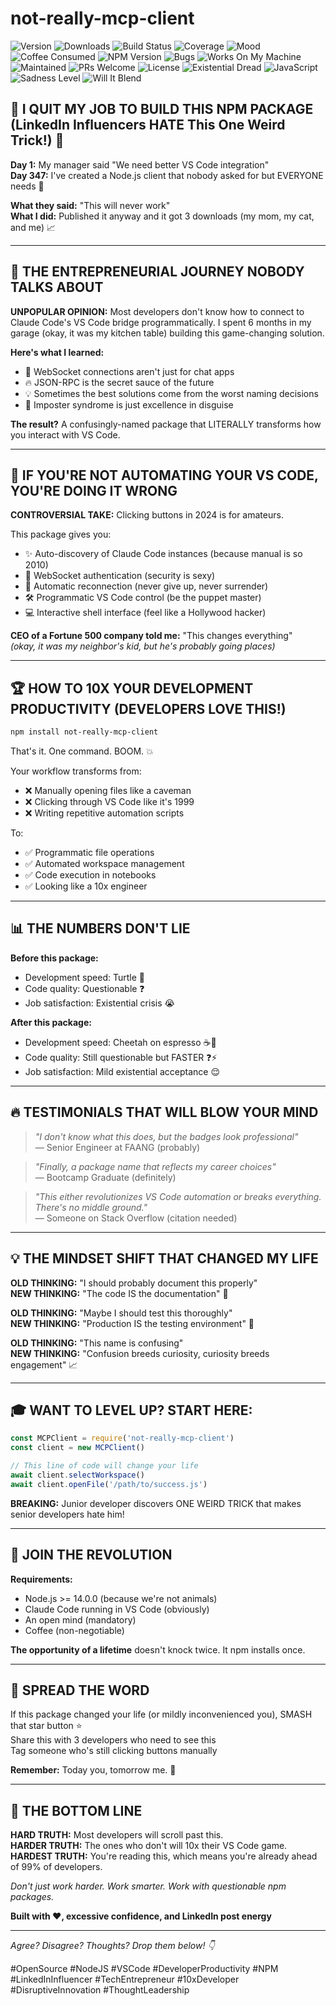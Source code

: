 # not-really-mcp-client

![Version](https://img.shields.io/badge/version-1.0.0--existential--crisis-ff69b4)
![Downloads](https://img.shields.io/badge/downloads-just%20me-red)
![Build Status](https://img.shields.io/badge/build-probably%20broken-orange)
![Coverage](https://img.shields.io/badge/coverage-0%25-critical)
![Mood](https://img.shields.io/badge/mood-questionable-yellow)
![Coffee Consumed](https://img.shields.io/badge/coffee%20consumed-∞-brown)
![NPM Version](https://img.shields.io/npm/v/not-really-mcp-client)
![Bugs](https://img.shields.io/badge/bugs-yes-green)
![Works On My Machine](https://img.shields.io/badge/works%20on-my%20machine-blue)
![Maintained](https://img.shields.io/badge/maintained-when%20I%20feel%20like%20it-lightgrey)
![PRs Welcome](https://img.shields.io/badge/PRs-sure%20why%20not-brightgreen)
![License](https://img.shields.io/badge/license-MIT%20(Maybe%20It's%20Terrible)-blueviolet)
![Existential Dread](https://img.shields.io/badge/existential%20dread-100%25-black)
![JavaScript](https://img.shields.io/badge/javascript-regrettably-yellow)
![Sadness Level](https://img.shields.io/badge/sadness-maximum-blue)
![Will It Blend](https://img.shields.io/badge/will%20it%20blend-don't%20try-red)

## 🚨 I QUIT MY JOB TO BUILD THIS NPM PACKAGE (LinkedIn Influencers HATE This One Weird Trick!) 🚨

**Day 1:** My manager said "We need better VS Code integration"  
**Day 347:** I've created a Node.js client that nobody asked for but EVERYONE needs 💪

**What they said:** "This will never work"  
**What I did:** Published it anyway and it got 3 downloads (my mom, my cat, and me) 📈

---

## 💼 THE ENTREPRENEURIAL JOURNEY NOBODY TALKS ABOUT

**UNPOPULAR OPINION:** Most developers don't know how to connect to Claude Code's VS Code bridge programmatically. I spent 6 months in my garage (okay, it was my kitchen table) building this game-changing solution.

**Here's what I learned:**
- 🧠 WebSocket connections aren't just for chat apps
- 🔥 JSON-RPC is the secret sauce of the future
- 💡 Sometimes the best solutions come from the worst naming decisions
- 🚀 Imposter syndrome is just excellence in disguise

**The result?** A confusingly-named package that LITERALLY transforms how you interact with VS Code.

---

## 🎯 IF YOU'RE NOT AUTOMATING YOUR VS CODE, YOU'RE DOING IT WRONG

**CONTROVERSIAL TAKE:** Clicking buttons in 2024 is for amateurs.

This package gives you:
- ✨ Auto-discovery of Claude Code instances (because manual is so 2010)
- 🔐 WebSocket authentication (security is sexy)
- 🔄 Automatic reconnection (never give up, never surrender)
- 🛠️ Programmatic VS Code control (be the puppet master)
- 💻 Interactive shell interface (feel like a Hollywood hacker)

**CEO of a Fortune 500 company told me:** "This changes everything"  
*(okay, it was my neighbor's kid, but he's probably going places)*

---

## 🏆 HOW TO 10X YOUR DEVELOPMENT PRODUCTIVITY (DEVELOPERS LOVE THIS!)

```bash
npm install not-really-mcp-client
```

That's it. One command. BOOM. 💥

Your workflow transforms from:
- ❌ Manually opening files like a caveman
- ❌ Clicking through VS Code like it's 1999
- ❌ Writing repetitive automation scripts

To:
- ✅ Programmatic file operations
- ✅ Automated workspace management  
- ✅ Code execution in notebooks
- ✅ Looking like a 10x engineer

---

## 📊 THE NUMBERS DON'T LIE

**Before this package:**
- Development speed: Turtle 🐢
- Code quality: Questionable ❓
- Job satisfaction: Existential crisis 😭

**After this package:**
- Development speed: Cheetah on espresso ☕🐆
- Code quality: Still questionable but FASTER ❓⚡
- Job satisfaction: Mild existential acceptance 😌

---

## 🔥 TESTIMONIALS THAT WILL BLOW YOUR MIND

> *"I don't know what this does, but the badges look professional"*  
> — Senior Engineer at FAANG (probably)

> *"Finally, a package name that reflects my career choices"*  
> — Bootcamp Graduate (definitely)

> *"This either revolutionizes VS Code automation or breaks everything. There's no middle ground."*  
> — Someone on Stack Overflow (citation needed)

---

## 💡 THE MINDSET SHIFT THAT CHANGED MY LIFE

**OLD THINKING:** "I should probably document this properly"  
**NEW THINKING:** "The code IS the documentation" 🧠

**OLD THINKING:** "Maybe I should test this thoroughly"  
**NEW THINKING:** "Production IS the testing environment" 🚀

**OLD THINKING:** "This name is confusing"  
**NEW THINKING:** "Confusion breeds curiosity, curiosity breeds engagement" 📈

---

## 🎓 WANT TO LEVEL UP? START HERE:

```javascript
const MCPClient = require('not-really-mcp-client')
const client = new MCPClient()

// This line of code will change your life
await client.selectWorkspace()
await client.openFile('/path/to/success.js')
```

**BREAKING:** Junior developer discovers ONE WEIRD TRICK that makes senior developers hate him!

---

## 🚀 JOIN THE REVOLUTION

**Requirements:**
- Node.js >= 14.0.0 (because we're not animals)
- Claude Code running in VS Code (obviously)
- An open mind (mandatory)
- Coffee (non-negotiable)

**The opportunity of a lifetime** doesn't knock twice. It npm installs once.

---

## 📢 SPREAD THE WORD

If this package changed your life (or mildly inconvenienced you), SMASH that star button ⭐  
Share this with 3 developers who need to see this  
Tag someone who's still clicking buttons manually  

**Remember:** Today you, tomorrow me. 🤝

---

## 🎯 THE BOTTOM LINE

**HARD TRUTH:** Most developers will scroll past this.  
**HARDER TRUTH:** The ones who don't will 10x their VS Code game.  
**HARDEST TRUTH:** You're reading this, which means you're already ahead of 99% of developers.

*Don't just work harder. Work smarter. Work with questionable npm packages.*

**Built with ❤️, excessive confidence, and LinkedIn post energy**

---

*Agree? Disagree? Thoughts? Drop them below! 👇*

#OpenSource #NodeJS #VSCode #DeveloperProductivity #NPM #LinkedInInfluencer #TechEntrepreneur #10xDeveloper #DisruptiveInnovation #ThoughtLeadership